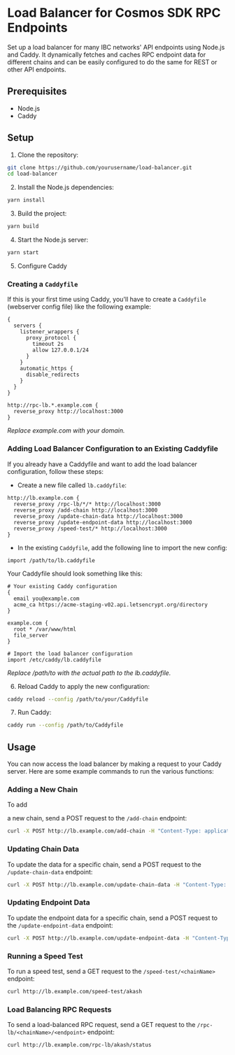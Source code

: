 # Load Balancer for Cosmos SDK RPC Endpoints

Set up a load balancer for many IBC networks' API endpoints using Node.js and Caddy. It dynamically fetches and caches RPC endpoint data for different chains and can be easily configured to do the same for REST or other API endpoints.

## Prerequisites

- Node.js
- Caddy

## Setup

1. Clone the repository:

```bash
git clone https://github.com/yourusername/load-balancer.git
cd load-balancer
```

2. Install the Node.js dependencies:

```bash
yarn install
```

3. Build the project:

```bash
yarn build
```

4. Start the Node.js server:

```bash
yarn start
```

5. Configure Caddy

### Creating a `Caddyfile`

If this is your first time using Caddy, you'll have to create a `Caddyfile` (webserver config file) like the following example:

```shell
{
  servers {
    listener_wrappers {
      proxy_protocol {
        timeout 2s
        allow 127.0.0.1/24
      }
    }
    automatic_https {
      disable_redirects
    }
  }
}

http://rpc-lb.*.example.com {
  reverse_proxy http://localhost:3000
}
```

*Replace example.com with your domain.*

### Adding Load Balancer Configuration to an Existing Caddyfile

If you already have a Caddyfile and want to add the load balancer configuration, follow these steps:

- Create a new file called `lb.caddyfile`:

```shell
http://lb.example.com {
  reverse_proxy /rpc-lb/*/* http://localhost:3000
  reverse_proxy /add-chain http://localhost:3000
  reverse_proxy /update-chain-data http://localhost:3000
  reverse_proxy /update-endpoint-data http://localhost:3000
  reverse_proxy /speed-test/* http://localhost:3000
}
```

- In the existing `Caddyfile`, add the following line to import the new config:

```shell
import /path/to/lb.caddyfile
```

Your Caddyfile should look something like this:

```shell
# Your existing Caddy configuration
{
  email you@example.com
  acme_ca https://acme-staging-v02.api.letsencrypt.org/directory
}

example.com {
  root * /var/www/html
  file_server
}

# Import the load balancer configuration
import /etc/caddy/lb.caddyfile
```

*Replace /path/to with the actual path to the lb.caddyfile.*

6. Reload Caddy to apply the new configuration:

```bash
caddy reload --config /path/to/your/Caddyfile
```

7. Run Caddy:

```bash
caddy run --config /path/to/Caddyfile
```

## Usage

You can now access the load balancer by making a request to your Caddy server. Here are some example commands to run the various functions:

### Adding a New Chain

To add

 a new chain, send a POST request to the `/add-chain` endpoint:

```bash
curl -X POST http://lb.example.com/add-chain -H "Content-Type: application/json" -d '{"chainName": "akash"}'
```

### Updating Chain Data

To update the data for a specific chain, send a POST request to the `/update-chain-data` endpoint:

```bash
curl -X POST http://lb.example.com/update-chain-data -H "Content-Type: application/json" -d '{"chainName": "akash"}'
```

### Updating Endpoint Data

To update the endpoint data for a specific chain, send a POST request to the `/update-endpoint-data` endpoint:

```bash
curl -X POST http://lb.example.com/update-endpoint-data -H "Content-Type: application/json" -d '{"chainName": "akash"}'
```

### Running a Speed Test

To run a speed test, send a GET request to the `/speed-test/<chainName>` endpoint:

```bash
curl http://lb.example.com/speed-test/akash
```

### Load Balancing RPC Requests

To send a load-balanced RPC request, send a GET request to the `/rpc-lb/<chainName>/<endpoint>` endpoint:

```bash
curl http://lb.example.com/rpc-lb/akash/status
```
